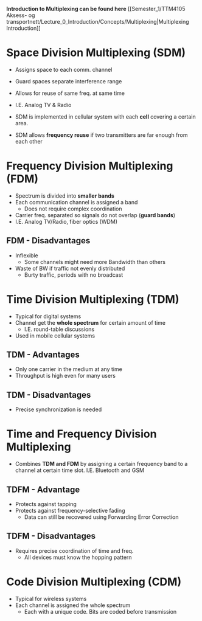 **Introduction to Multiplexing can be found here**
[[Semester_1/TTM4105 Aksess- og transportnett/Lecture_0_Introduction/Concepts/Multiplexing|Multiplexing Introduction]]

# Space Division Multiplexing (SDM)

* Assigns space to each comm. channel
* Guard spaces separate interference range
* Allows for reuse of same freq. at same time
* I.E. Analog TV & Radio

* SDM is implemented in cellular system with each **cell** covering a certain area.

* SDM allows **frequency reuse** if two transmitters are far enough from each other

# Frequency Division Multiplexing (FDM)

* Spectrum is divided into **smaller bands**
* Each communication channel is assigned a band
	* Does not require complex coordination
* Carrier freq. separated so signals do not overlap (**guard bands**)
* I.E. Analog TV/Radio, fiber optics (WDM)

## FDM - Disadvantages

* Inflexible
	* Some channels might need more Bandwidth than others
* Waste of BW if traffic not evenly distributed
	* Burty traffic, periods with no broadcast

# Time Division Multiplexing (TDM)

* Typical for digital systems
* Channel get the **whole spectrum** for certain amount of time
	* I.E. round-table discussions
* Used in mobile cellular systems

## TDM - Advantages

* Only one carrier in the medium at any time
* Throughput is high even for many users

## TDM - Disadvantages

* Precise synchronization is needed

# Time and Frequency Division Multiplexing

* Combines **TDM and FDM** by assigning a certain frequency band to a channel at certain time slot. I.E. Bluetooth and GSM

## TDFM - Advantage

* Protects against tapping
* Protects against frequency-selective fading 
	* Data can still be recovered using Forwarding Error Correction

## TDFM - Disadvantages

* Requires precise coordination of time and freq.
	* All devices must know the hopping pattern

# Code Division Multiplexing (CDM)

* Typical for wireless systems
* Each channel is assigned the whole spectrum
	* Each with a unique code. Bits are coded before transmission




